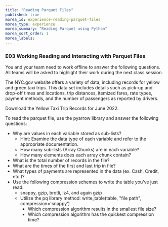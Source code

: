 ```yaml
---
title: "Reading Parquet Files"
published: true
morea_id: experience-reading-parquet-files
morea_type: experience
morea_summary: "Reading Parquet using Python"
morea_sort_order: 1
morea_labels:
---
```


### E03 Working Reading and Interacting with Parquet Files

You and your team need to work offline to answer the following questions. All teams will be asked to highlight their work during the next class session.


The NYC.gov website offers a variety of data, including records for yellow and green taxi trips. This data set includes details such as pick-up and drop-off times and locations, trip distances, itemized fares, rate types, payment methods, and the number of passengers as reported by drivers.

Download the Yellow Taxi Trip Records for June 2022.

To read the parquet file, use the pyarrow library and answer the following questions:

* Why are values in each variable stored as sub-lists?
  * Hint: Examine the data type of each variable and refer to the appropriate documentation.
  * How many sub-lists (Array Chunks) are in each variable?
  * How many elements does each array chunk contain?
* What is the total number of records in the file?
* What are the times of the first and last trip in file?
* What types of payments are represented in the data (ex. Cash, Credit, etc.)?
* Use the following compression schemes to write the table you've just read:
    * snappy, gzip, brotli, lz4, and again gzip
  * Utilize the pq library method: write_table(table, "file path", compression='snappy')
    * Which compression algorithm results in the smallest file size?
    * Which compression algorithm has the quickest compression time?